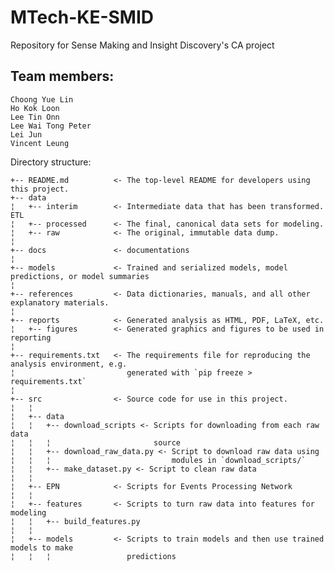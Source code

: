 # MTech-KE-SMID
Repository for Sense Making and Insight Discovery's CA project


## Team members:
    Choong Yue Lin
    Ho Kok Loon
    Lee Tin Onn
    Lee Wai Tong Peter
    Lei Jun
    Vincent Leung

Directory structure:

    +-- README.md          <- The top-level README for developers using this project.
    +-- data
    ¦   +-- interim        <- Intermediate data that has been transformed. ETL
    ¦   +-- processed      <- The final, canonical data sets for modeling.
    ¦   +-- raw            <- The original, immutable data dump.
    ¦
    +-- docs               <- documentations
    ¦
    +-- models             <- Trained and serialized models, model predictions, or model summaries
    ¦
    +-- references         <- Data dictionaries, manuals, and all other explanatory materials.
    ¦
    +-- reports            <- Generated analysis as HTML, PDF, LaTeX, etc.
    ¦   +-- figures        <- Generated graphics and figures to be used in reporting
    ¦
    +-- requirements.txt   <- The requirements file for reproducing the analysis environment, e.g.
    ¦                         generated with `pip freeze > requirements.txt`
    ¦
    +-- src                <- Source code for use in this project.
    ¦   ¦
    ¦   +-- data
    ¦   ¦   +-- download_scripts <- Scripts for downloading from each raw data
    ¦   ¦   ¦                       source
    ¦   ¦   +-- download_raw_data.py <- Script to download raw data using
    ¦   ¦   ¦                           modules in `download_scripts/`
    ¦   ¦   +-- make_dataset.py <- Script to clean raw data
    ¦   ¦
    ¦   +-- EPN            <- Scripts for Events Processing Network     
    ¦   ¦
    ¦   +-- features       <- Scripts to turn raw data into features for modeling
    ¦   ¦   +-- build_features.py
    ¦   ¦
    ¦   +-- models         <- Scripts to train models and then use trained models to make
    ¦   ¦   ¦                 predictions
    

